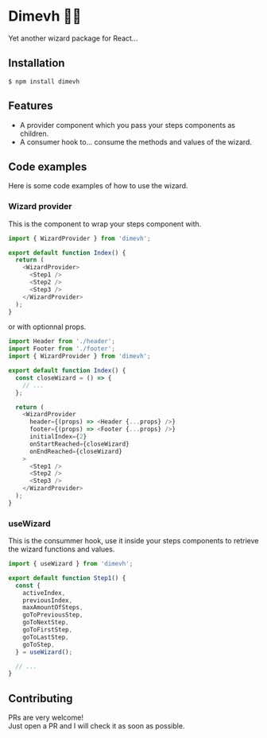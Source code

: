 # Dimevh 🧙‍♂️

Yet another wizard package for React...

## Installation

```
$ npm install dimevh
```

## Features

- A provider component which you pass your steps components as children.
- A consumer hook to... consume the methods and values of the wizard.

## Code examples

Here is some code examples of how to use the wizard.

### Wizard provider

This is the component to wrap your steps component with.

```js
import { WizardProvider } from 'dimevh';

export default function Index() {
  return (
    <WizardProvider>
      <Step1 />
      <Step2 />
      <Step3 />
    </WizardProvider>
  );
}
```

or with optionnal props.

```js
import Header from './header';
import Footer from './footer';
import { WizardProvider } from 'dimevh';

export default function Index() {
  const closeWizard = () => {
    // ...
  };

  return (
    <WizardProvider
      header={(props) => <Header {...props} />}
      footer={(props) => <Footer {...props} />}
      initialIndex={2}
      onStartReached={closeWizard}
      onEndReached={closeWizard}
    >
      <Step1 />
      <Step2 />
      <Step3 />
    </WizardProvider>
  );
}
```

### useWizard

This is the consummer hook, use it inside your steps components to retrieve the wizard functions and values.

```js
import { useWizard } from 'dimevh';

export default function Step1() {
  const {
    activeIndex,
    previousIndex,
    maxAmountOfSteps,
    goToPreviousStep,
    goToNextStep,
    goToFirstStep,
    goToLastStep,
    goToStep,
  } = useWizard();

  // ...
}
```

## Contributing

PRs are very welcome!  
Just open a PR and I will check it as soon as possible.
